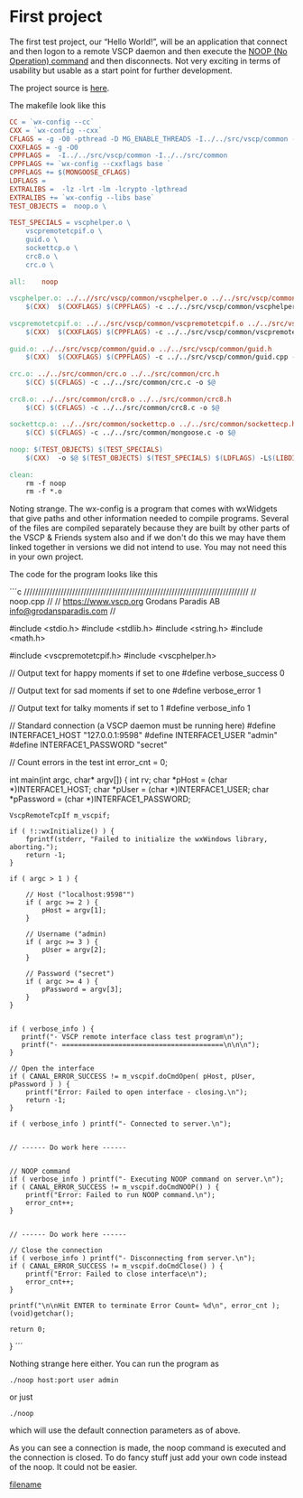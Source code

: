 # First project

The first test project, our “Hello World!”, will be an application that connect and then logon to a remote VSCP daemon and then execute the [NOOP (No Operation) command](https://grodansparadis.gitbooks.io/the-vscp-daemon/tcp_ip_protocol_description.html#noop) and then disconnects. Not very exciting in terms of usability but usable as a start point for further development.

The project source is [here](https://github.com/grodansparadis/vscp/tree/master/tests/noop).

The makefile look like this 

```makefile
CC = `wx-config --cc`
CXX = `wx-config --cxx`
CFLAGS = -g -O0 -pthread -D MG_ENABLE_THREADS -I../../src/vscp/common -I../../src/common
CXXFLAGS = -g -O0 
CPPFLAGS =  -I../../src/vscp/common -I../../src/common 
CPPFLAGS += `wx-config --cxxflags base `
CPPFLAGS += $(MONGOOSE_CFLAGS)
LDFLAGS = 
EXTRALIBS =  -lz -lrt -lm -lcrypto -lpthread
EXTRALIBS += `wx-config --libs base`
TEST_OBJECTS =  noop.o \
 
TEST_SPECIALS = vscphelper.o \
	vscpremotetcpif.o \
	guid.o \
	sockettcp.o \
	crc8.o \
	crc.o \
 
all:	noop
 
vscphelper.o: ../..//src/vscp/common/vscphelper.o ../../src/vscp/common/vscphelper.h
	$(CXX)  $(CXXFLAGS) $(CPPFLAGS) -c ../../src/vscp/common/vscphelper.cpp -o $@
 
vscpremotetcpif.o: ../../src/vscp/common/vscpremotetcpif.o ../../src/vscp/common/vscpremotetcpif.h
	$(CXX)  $(CXXFLAGS) $(CPPFLAGS) -c ../../src/vscp/common/vscpremotetcpif.cpp -o $@
 
guid.o: ../../src/vscp/common/guid.o ../../src/vscp/common/guid.h
	$(CXX)  $(CXXFLAGS) $(CPPFLAGS) -c ../../src/vscp/common/guid.cpp -o $@
 
crc.o: ../../src/common/crc.o ../../src/common/crc.h 
	$(CC) $(CFLAGS) -c ../../src/common/crc.c -o $@
 
crc8.o: ../../src/common/crc8.o ../../src/common/crc8.h
	$(CC) $(CFLAGS) -c ../../src/common/crc8.c -o $@	
 
sockettcp.o: ../../src/common/sockettcp.o ../../src/common/sockettecp.h
	$(CC) $(CFLAGS) -c ../../src/common/mongoose.c -o $@ 	
 
noop: $(TEST_OBJECTS) $(TEST_SPECIALS)
	$(CXX)  -o $@ $(TEST_OBJECTS) $(TEST_SPECIALS) $(LDFLAGS) -L$(LIBDIRNAME)  $(EXTRALIBS)
 
clean:
	rm -f noop
	rm -f *.o
```

 Noting strange. The wx-config is a program that comes with wxWidgets that give paths and other information needed to compile programs. Several of the files are compiled separately because they are built by other parts of the VSCP & Friends system also and if we don't do this we may have them linked together in versions we did not intend to use. You may not need this in your own project.

The code for the program looks like this 

´´´c
///////////////////////////////////////////////////////////////////////////////
// noop.cpp 
//
// https://www.vscp.org   Grodans Paradis AB   info@grodansparadis.com
//
 
#include <stdio.h>
#include <stdlib.h>
#include <string.h>
#include <math.h>
 
#include <vscpremotetcpif.h>
#include <vscphelper.h>
 
// Output text for happy moments if set to one
#define verbose_success         0
 
// Output text for sad moments if set to one
#define verbose_error           1
 
// Output text for talky moments if set to 1
#define verbose_info            1
 
// Standard connection (a VSCP daemon must be running here)
#define INTERFACE1_HOST         "127.0.0.1:9598"
#define INTERFACE1_USER         "admin"
#define INTERFACE1_PASSWORD     "secret"
 
 
// Count errors in the test
int error_cnt = 0;
 
int main(int argc, char* argv[])
{
    int rv;
    char *pHost = (char *)INTERFACE1_HOST;
    char *pUser = (char *)INTERFACE1_USER;
    char *pPassword = (char *)INTERFACE1_PASSWORD;
 
    VscpRemoteTcpIf m_vscpif;
 
    if ( !::wxInitialize() ) {
        fprintf(stderr, "Failed to initialize the wxWindows library, aborting.");
        return -1;
    }
 
    if ( argc > 1 ) {
 
        // Host ("localhost:9598"")
        if ( argc >= 2 ) {
            pHost = argv[1];
        }
 
        // Username ("admin)
        if ( argc >= 3 ) {
            pUser = argv[2];
        }
 
        // Password ("secret")
        if ( argc >= 4 ) {
            pPassword = argv[3];
        }
    }
 
 
    if ( verbose_info ) {
       printf("- VSCP remote interface class test program\n");
       printf("- ========================================\n\n\n");
    }
 
    // Open the interface
    if ( CANAL_ERROR_SUCCESS != m_vscpif.doCmdOpen( pHost, pUser, pPassword ) ) {
        printf("Error: Failed to open interface - closing.\n");
        return -1;
    }
 
    if ( verbose_info ) printf("- Connected to server.\n");
 
 
    // ------ Do work here ------
 
 
    // NOOP command
    if ( verbose_info ) printf("- Executing NOOP command on server.\n");
    if ( CANAL_ERROR_SUCCESS != m_vscpif.doCmdNOOP() ) {
        printf("Error: Failed to run NOOP command.\n");
        error_cnt++;
    }
 
 
    // ------ Do work here ------
 
    // Close the connection
    if ( verbose_info ) printf("- Disconnecting from server.\n");
    if ( CANAL_ERROR_SUCCESS != m_vscpif.doCmdClose() ) {
        printf("Error: Failed to close interface\n");
        error_cnt++;
    }
 
    printf("\n\nHit ENTER to terminate Error Count= %d\n", error_cnt );
    (void)getchar();
 
    return 0;
 
}
´´´

Nothing strange here either. You can run the program as 

    ./noop host:port user admin

or just

    ./noop

 which will use the default connection parameters as of above.

As you can see a connection is made, the noop command is executed and the connection is closed. To do fancy stuff just add your own code instead of the noop. It could not be easier. 



[filename](./bottom_copyright.md ':include')